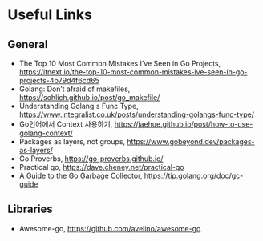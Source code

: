 # Useful Links

## General

- The Top 10 Most Common Mistakes I’ve Seen in Go Projects, <https://itnext.io/the-top-10-most-common-mistakes-ive-seen-in-go-projects-4b79d4f6cd65>
- Golang: Don’t afraid of makefiles, <https://sohlich.github.io/post/go_makefile/>
- Understanding Golang's Func Type, <https://www.integralist.co.uk/posts/understanding-golangs-func-type/>
- Go언어에서 Context 사용하기, <https://jaehue.github.io/post/how-to-use-golang-context/>
- Packages as layers, not groups, <https://www.gobeyond.dev/packages-as-layers/>
- Go Proverbs, <https://go-proverbs.github.io/>
- Practical go, <https://dave.cheney.net/practical-go>
- A Guide to the Go Garbage Collector, <https://tip.golang.org/doc/gc-guide>

## Libraries

- Awesome-go, <https://github.com/avelino/awesome-go>
